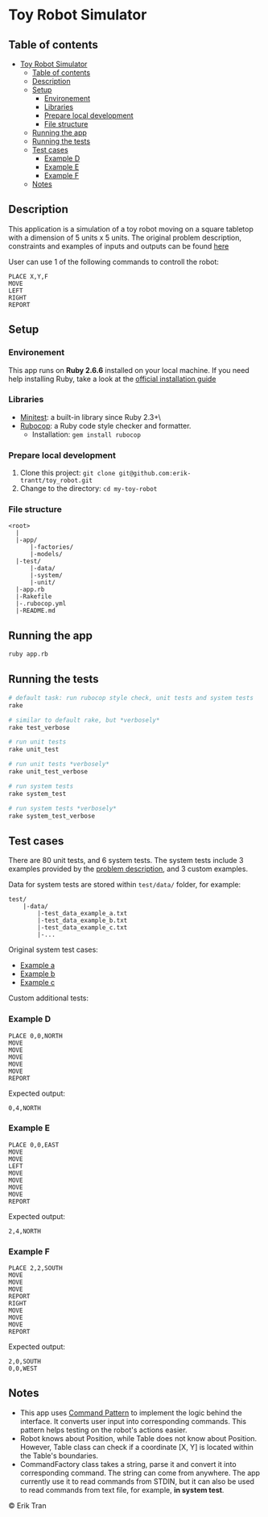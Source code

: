 # Toy Robot Simulator

## Table of contents

- [Toy Robot Simulator](#toy-robot-simulator)
  - [Table of contents](#table-of-contents)
  - [Description](#description)
  - [Setup](#setup)
    - [Environement](#environement)
    - [Libraries](#libraries)
    - [Prepare local development](#prepare-local-development)
    - [File structure](#file-structure)
  - [Running the app](#running-the-app)
  - [Running the tests](#running-the-tests)
  - [Test cases](#test-cases)
    - [Example D](#example-d)
    - [Example E](#example-e)
    - [Example F](#example-f)
  - [Notes](#notes)

## Description

This application is a simulation of a toy robot moving on a square tabletop with a dimension of 5 units x 5 units. The original problem description, constraints and examples of inputs and outputs can be found [here](./PROBLEM.md)

User can use 1 of the following commands to controll the robot:

```text
PLACE X,Y,F
MOVE
LEFT
RIGHT
REPORT
```

## Setup

### Environement

This app runs on **Ruby 2.6.6** installed on your local machine. If you need help installing Ruby, take a look at the [official installation guide](https://www.ruby-lang.org/en/documentation/installation/)

### Libraries

- [Minitest](https://github.com/seattlerb/minitest): a built-in library since Ruby 2.3+\
- [Rubocop](https://rubocop.org/): a Ruby code style checker and formatter.
  - Installation: `gem install rubocop`
  
### Prepare local development

1. Clone this project: `git clone git@github.com:erik-trantt/toy_robot.git`
2. Change to the directory: `cd my-toy-robot`

### File structure

```text
<root>
  |
  |-app/
      |-factories/
      |-models/
  |-test/
      |-data/
      |-system/
      |-unit/
  |-app.rb
  |-Rakefile
  |-.rubocop.yml
  |-README.md
```

## Running the app

```bash
ruby app.rb
```

## Running the tests

```bash
# default task: run rubocop style check, unit tests and system tests
rake

# similar to default rake, but *verbosely*
rake test_verbose

# run unit tests
rake unit_test

# run unit tests *verbosely*
rake unit_test_verbose

# run system tests
rake system_test

# run system tests *verbosely*
rake system_test_verbose
```

## Test cases

There are 80 unit tests, and 6 system tests.
The system tests include 3 examples provided by the [problem description](./PROBLEM.md), and 3 custom examples.

Data for system tests are stored within `test/data/` folder, for example:

```text
test/
    |-data/
        |-test_data_example_a.txt
        |-test_data_example_b.txt
        |-test_data_example_c.txt
        |-...
```

Original system test cases:

- [Example a](./PROBLEM.md#example-a)
- [Example b](./PROBLEM.md#example-b)
- [Example c](./PROBLEM.md#example-c)

Custom additional tests:

### Example D

```text
PLACE 0,0,NORTH
MOVE
MOVE
MOVE
MOVE
MOVE
REPORT
```

Expected output:

```text
0,4,NORTH
```

### Example E

```text
PLACE 0,0,EAST
MOVE
MOVE
LEFT
MOVE
MOVE
MOVE
MOVE
REPORT
```

Expected output:

```text
2,4,NORTH
```

### Example F

```text
PLACE 2,2,SOUTH
MOVE
MOVE
MOVE
REPORT
RIGHT
MOVE
MOVE
MOVE
REPORT
```

Expected output:

```text
2,0,SOUTH
0,0,WEST
```

## Notes

- This app uses [Command Pattern](https://refactoring.guru/design-patterns/command) to implement the logic behind the interface. It converts user input into corresponding commands. This pattern helps testing on the robot's actions easier.
- Robot knows about Position, while Table does not know about Position. However, Table class can check if a coordinate [X, Y] is located within the Table's boundaries.
- CommandFactory class takes a string, parse it and convert it into corresponding command. The string can come from anywhere. The app currently use it to read commands from STDIN, but it can also be used to read commands from text file, for example, **in system test**.

&copy; Erik Tran
